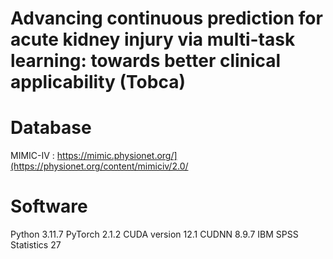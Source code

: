 # Advancing continuous prediction for acute kidney injury via multi-task learning: towards better clinical applicability (Tobca)


# Database
MIMIC-IV : https://mimic.physionet.org/](https://physionet.org/content/mimiciv/2.0/


# Software
Python 3.11.7
PyTorch 2.1.2
CUDA version 12.1
CUDNN 8.9.7
IBM SPSS Statistics 27
